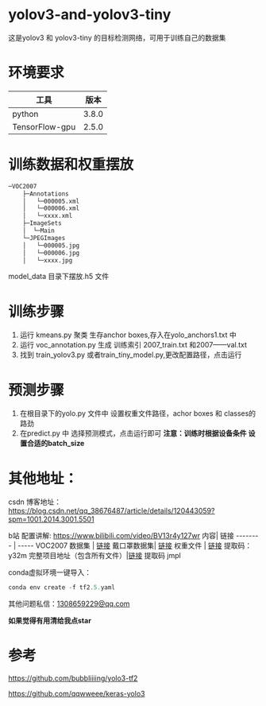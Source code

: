 # yolov3-and-yolov3-tiny
这是yolov3 和 yolov3-tiny 的目标检测网络，可用于训练自己的数据集

# 环境要求
工具   | 版本
-------- | -----
python  | 3.8.0
TensorFlow-gpu  | 2.5.0

# 训练数据和权重摆放
```bash
─VOC2007
    ├─Annotations
    │	└─000005.xml
    │	└─000006.xml
    │	└─xxxx.xml	
    ├─ImageSets
    │  └─Main
    └─JPEGImages
    │	└─000005.jpg
    │	└─000006.jpg
    │	└─xxxx.jpg
```
model_data 目录下摆放.h5 文件

# 训练步骤
1. 运行 kmeans.py 聚类 生存anchor boxes,存入在yolo_anchors1.txt 中
2. 运行 voc_annotation.py 生成 训练索引 2007_train.txt 和2007——val.txt
3. 找到 train_yolov3.py 或者train_tiny_model.py,更改配置路径，点击运行

# 预测步骤
1. 在根目录下的yolo.py 文件中 设置权重文件路径，achor boxes 和 classes的路劲
2. 在predict.py 中 选择预测模式，点击运行即可
**注意：训练时根据设备条件 设置合适的batch_size**
# 其他地址：
csdn 博客地址： https://blog.csdn.net/qq_38676487/article/details/120443059?spm=1001.2014.3001.5501

b站 配置讲解: https://www.bilibili.com/video/BV13r4y127wr
内容| 链接
-------- | -----
VOC2007 数据集 | [链接](https://www.kaggle.com/yihaoyang/voc2007)
戴口罩数据集| [链接](https://www.kaggle.com/andrewmvd/face-mask-detection?select=images)
权重文件  | [链接](https://pan.baidu.com/s/1Oc6wEXIIoLJKxekHQb9qyg) 提取码：y32m
完整项目地址（包含所有文件）|[链接](https://pan.baidu.com/s/1MmXLlsGxmIOxw_blcT6LMA)  提取码  jmpl

conda虚拟环境一键导入：

```javascript
conda env create -f tf2.5.yaml
```
其他问题私信：1308659229@qq.com

**如果觉得有用清给我点star**

# 参考
https://github.com/bubbliiiing/yolo3-tf2


https://github.com/qqwweee/keras-yolo3
